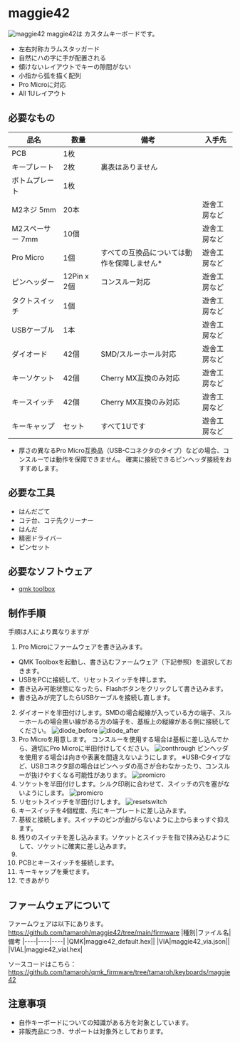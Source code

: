 # maggie42
![maggie42](./image/IMG_0089.jpg)
maggie42は
カスタムキーボードです。
- 左右対称カラムスタッガード
- 自然にハの字に手が配置される
- 傾けないレイアウトでキーの隙間がない
- 小指から弧を描く配列
- Pro Microに対応
- All 1Uレイアウト

## 必要なもの
|品名|数量|備考|入手先|
|----|----|----|----|
|PCB|1枚|
|キープレート|2枚|裏表はありません|
|ボトムプレート|1枚|
|M2ネジ 5mm|20本||遊舎工房など
|M2スペーサー 7mm|10個||遊舎工房など
|Pro Micro|1個|すべての互換品については動作を保障しません*|遊舎工房など
|ピンヘッダー|12Pin x 2個|コンスルー対応|遊舎工房など
|タクトスイッチ|1個||遊舎工房など
|USBケーブル|1本||遊舎工房など
|ダイオード|42個|SMD/スルーホール対応|遊舎工房など
|キーソケット|42個|Cherry MX互換のみ対応|遊舎工房など
|キースイッチ|42個|Cherry MX互換のみ対応|遊舎工房など
|キーキャップ|セット|すべて1Uです|遊舎工房など

* 厚さの異なるPro Micro互換品（USB-Cコネクタのタイプ）などの場合、コンスルーでは動作を保障できません。
  確実に接続できるピンヘッダ接続をおすすめします。

## 必要な工具
- はんだごて
- コテ台、コテ先クリーナー
- はんだ
- 精密ドライバー
- ピンセット

## 必要なソフトウェア
- [qmk toolbox](https://github.com/qmk/qmk_toolbox/releases)

## 制作手順
手順は人により異なりますが
1. Pro Microにファームウェアを書き込みます。
  - QMK Toolboxを起動し、書き込むファームウェア（下記参照）を選択しておきます。
  - USBをPCに接続して、リセットスイッチを押します。
  - 書き込み可能状態になったら、Flashボタンをクリックして書き込みます。
  - 書き込みが完了したらUSBケーブルを接続し直します。
2. ダイオードを半田付けします。SMDの場合縦線が入っている方の端子、スルーホールの場合黒い線がある方の端子を、基板上の縦線がある側に接続してください。
   ![diode_before](./image/IMG_0091.jpg)
   ![diode_after](./image/IMG_0092.jpg)
3. Pro Microを用意します。
   コンスルーを使用する場合は基板に差し込んでから、適切にPro Microに半田付けしてください。
   ![conthrough](./image/IMG_0096.jpg)
   ピンヘッダを使用する場合は向きや表裏を間違えないようにします。
   ※USB-Cタイプなど、USBコネクタ部の場合はピンヘッダの高さが合わなかったり、コンスルーが抜けやすくなる可能性があります。
   ![promicro](./image/IMG_0095.jpg)
4. ソケットを半田付けします。シルク印刷に合わせて、スイッチの穴を塞がないようにします。
   ![promicro](./image/IMG_0093.jpg)
5. リセットスイッチを半田付けします。
   ![resetswitch](./image/IMG_0095_2.jpg)
6. キースイッチを4個程度、先にキープレートに差し込みます。
7. 基板と接続します。スイッチのピンが曲がらないように上からまっすぐ抑えます。
8. 残りのスイッチを差し込みます。ソケットとスイッチを指で挟み込むようにして、ソケットに確実に差し込みます。
9. 
10. PCBとキースイッチを接続します。
11. キーキャップを乗せます。
12. できあがり

## ファームウェアについて
ファームウェアは以下にあります。
https://github.com/tamaroh/maggie42/tree/main/firmware
|種別|ファイル名|備考
|----|----|----|
|QMK|maggie42_default.hex||
|VIA|maggie42_via.json||
|VIAL|maggie42_vial.hex|

ソースコードはこちら：https://github.com/tamaroh/qmk_firmware/tree/tamaroh/keyboards/maggie42
## 注意事項
- 自作キーボードについての知識がある方を対象としています。
- 非販売品につき、サポートは対象外としております。


